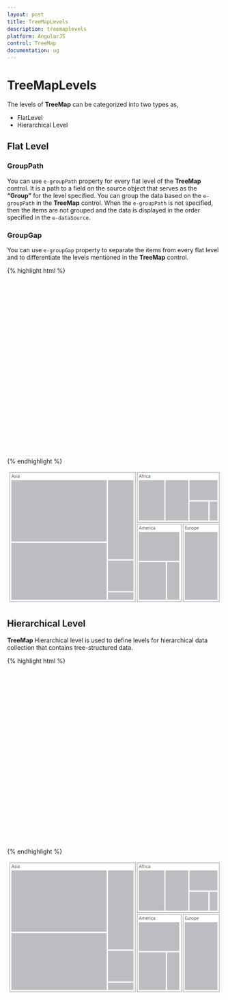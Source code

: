 ```yaml
---
layout: post
title: TreeMapLevels
description: treemaplevels
platform: AngularJS
control: TreeMap
documentation: ug
---
```


# TreeMapLevels

The levels of **TreeMap** can be categorized into two types as,

* FlatLevel
* Hierarchical Level

## Flat Level

### GroupPath

You can use `e-groupPath` property for every flat level of the **TreeMap** control. It is a path to a field on the source object that serves as the **“Group”** for the level specified. You can group the data based on the `e-groupPath` in the **TreeMap** control. When the `e-groupPath` is not specified, then the items are not grouped and the data is displayed in the order specified in the `e-dataSource`.

### GroupGap

You can use `e-groupGap` property to separate the items from every flat level and to differentiate the levels mentioned in the **TreeMap** control.

{% highlight html %}

<html xmlns="http://www.w3.org/1999/xhtml" lang="en" ng-app="TreemapApp">
    <head>
        <title>Essential Studio for AngularJS: TreeMap</title>
        <!--CSS and Script file References -->
    </head> 
    <body ng-controller="TreemapCtrl">
     <div id="mapContainer" style="align-content:center;width: 800px; height: 400px;">
     <ej-treemap e-datasource=populationdata e-colorValuePath="Growth" e-weightvaluepath="Population">
     <e-levels>
     <e-level e-grouppath="Continent" e-groupgap="5"></e-level>
     </e-levels>
     </ej-treemap>
     </div>
     <script>
     angular.module('TreemapApp', ['ejangular'])
     .controller('TreemapCtrl', function ($scope) {
                        });
    </script>
    </body>
</html>



{% endhighlight %}



![](TreeMapLevels_images/TreeMapLevels_img1.png)

## Hierarchical Level

**TreeMap** Hierarchical level is used to define levels for hierarchical data collection that contains tree-structured data.

{% highlight html %}

   <html xmlns="http://www.w3.org/1999/xhtml" lang="en" ng-app="TreemapApp">
    <head>
        <title>Essential Studio for AngularJS: TreeMap</title>
        <!--CSS and Script file References -->
    </head> 
    <body ng-controller="TreemapCtrl">
     <div id="mapContainer" style="align-content:center;width: 800px; height: 400px;">
     <ej-treemap e-datasource=populationdata  e-weightvaluepath="Population">
     </ej-treemap>
     </div>
      <script>
       var population_data =  [
            {Region: "Southern Asia", Growth: 1.32, Population: 1749046000 },
            {Region: "Eastern Asia", Growth: 0.57, Population: 1620807000 },
            {Region: "South-Eastern Asia", Growth: 1.20, Population: 618793000 },
            {Region: "Western Asia", Growth: 1.98, Population: 245707000 },
            {Region: "Central Asia", Growth: 1.43, Population: 64370000 },
            {Region: "South America", Growth: 1.06, Population: 406740000 },
            {Region: "Northern America", Growth: 0.85, Population: 355361000 },
            {Region: "Central America", Growth: 1.40, Population: 167387000 },         
            {Region: "Eastern Africa", Growth: 2.89, Population: 373202000 },
            {Region: "Western Africa", Growth: 2.78, Population: 331255000 },
            {Region: "Northern Africa", Growth: 1.70, Population: 210002000 },
            {Region: "Middle Africa", Growth: 2.79, Population: 135750000 },
            {Region: "Southern Africa", Growth: 0.91, Population: 60425000 }];
        angular.module('TreemapApp', ['ejangular'])
        .controller('TreemapCtrl', function ($scope) {
            $scope.populationdata=population_data;
                });
    </script>
    </body>
</html>

       


{% endhighlight %}



![](TreeMapLevels_images/TreeMapLevels_img2.png)


